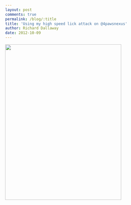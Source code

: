 ```yaml
---
layout: post
comments: true
permalink: /blog/:title
title: 'Using my high speed lick attack on @4pawsnexus'
author: Richard Dallaway
date: 2012-10-09
---
```


<div>
<a href="//static.skitters.dallaway.com/UWphoto.JPG">
<img width="374" src="//static.skitters.dallaway.com/UWphoto.JPG.500.JPG" height="500">
</a>
</div>



  


    

